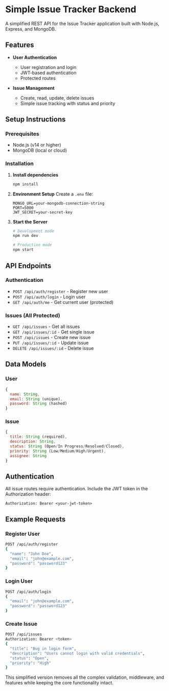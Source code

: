 # Simple Issue Tracker Backend

A simplified REST API for the Issue Tracker application built with Node.js, Express, and MongoDB.

## Features

- **User Authentication**
  - User registration and login
  - JWT-based authentication
  - Protected routes

- **Issue Management**
  - Create, read, update, delete issues
  - Simple issue tracking with status and priority

## Setup Instructions

### Prerequisites
- Node.js (v14 or higher)
- MongoDB (local or cloud)

### Installation

1. **Install dependencies**
   ```bash
   npm install
   ```

2. **Environment Setup**
   Create a `.env` file:
   ```env
   MONGO_URL=your-mongodb-connection-string
   PORT=5000
   JWT_SECRET=your-secret-key
   ```

3. **Start the Server**
   ```bash
   # Development mode
   npm run dev
   
   # Production mode
   npm start
   ```

## API Endpoints

### Authentication
- `POST /api/auth/register` - Register new user
- `POST /api/auth/login` - Login user
- `GET /api/auth/me` - Get current user (protected)

### Issues (All Protected)
- `GET /api/issues` - Get all issues
- `GET /api/issues/:id` - Get single issue
- `POST /api/issues` - Create new issue
- `PUT /api/issues/:id` - Update issue
- `DELETE /api/issues/:id` - Delete issue

## Data Models

### User
```javascript
{
  name: String,
  email: String (unique),
  password: String (hashed)
}
```

### Issue
```javascript
{
  title: String (required),
  description: String,
  status: String (Open/In Progress/Resolved/Closed),
  priority: String (Low/Medium/High/Urgent),
  assignee: String
}
```

## Authentication

All issue routes require authentication. Include the JWT token in the Authorization header:

```
Authorization: Bearer <your-jwt-token>
```

## Example Requests

### Register User
```bash
POST /api/auth/register
{
  "name": "John Doe",
  "email": "john@example.com",
  "password": "password123"
}
```

### Login User
```bash
POST /api/auth/login
{
  "email": "john@example.com",
  "password": "password123"
}
```

### Create Issue
```bash
POST /api/issues
Authorization: Bearer <token>
{
  "title": "Bug in login form",
  "description": "Users cannot login with valid credentials",
  "status": "Open",
  "priority": "High"
}
```

This simplified version removes all the complex validation, middleware, and features while keeping the core functionality intact.
